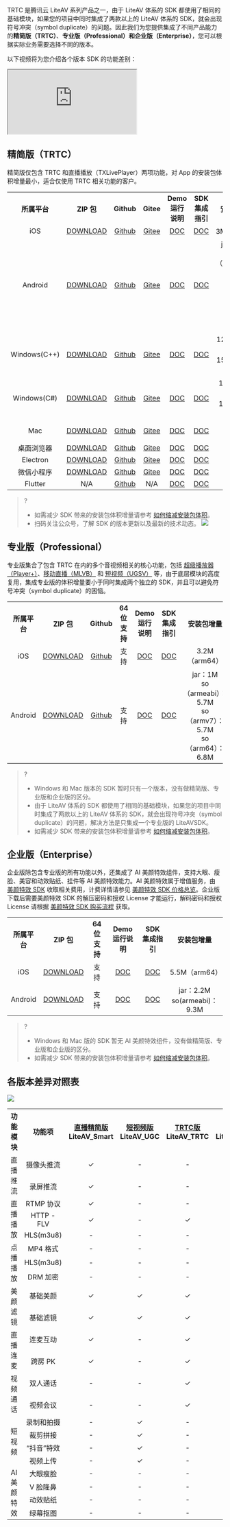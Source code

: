 TRTC 是腾讯云 LiteAV 系列产品之一，由于 LiteAV 体系的 SDK 都使用了相同的基础模块，如果您的项目中同时集成了两款以上的 LiteAV 体系的 SDK，就会出现符号冲突（symbol duplicate）的问题。因此我们为您提供集成了不同产品能力的**精简版（TRTC）**、**专业版（Professional）**和**企业版（Enterprise）**，您可以根据实际业务需要选择不同的版本。

以下视频将为您介绍各个版本 SDK 的功能差别：   
<div class="doc-video-mod"><iframe src="https://cloud.tencent.com/edu/learning/quick-play/2497-42188?source=gw.doc.media&withPoster=1&notip=1"></iframe></div>
 
 
<h2 id="TRTC">精简版（TRTC）</h2>  
精简版仅包含 TRTC 和直播播放（TXLivePlayer）两项功能，对 App 的安装包体积增量最小，适合仅使用 TRTC 相关功能的客户。
 
<table>
   <tr>
      <th width="0px" style="text-align:center">所属平台</td>
      <th width="0px" style="text-align:center">ZIP 包</td>
      <th width="0px"  style="text-align:center">Github</td>
      <th width="0px" style="text-align:center">Gitee</td>
      <th width="0px" style="text-align:center">Demo 运行说明</td>
      <th width="0px" style="text-align:center">SDK 集成指引</td>
      <th width="0px" style="text-align:center">安装包增量</td>
   </tr>
   <tr>
      <td style="text-align:center">iOS</td>
      <td style="text-align:center"><a onclick=MtaH5.clickStat("trtc_sdk_download_ios_trtc") href="https://liteav.sdk.qcloud.com/download/latest/TXLiteAVSDK_TRTC_iOS_latest.zip">DOWNLOAD</a></td>
      <td style="text-align:center"><a href="https://github.com/tencentyun/TRTCSDK">Github</a></td>
      <td style="text-align:center"><a href="https://gitee.com/cloudtencent/TRTCSDK">Gitee</a></td>
      <td style="text-align:center"><a href="https://cloud.tencent.com/document/product/647/32396">DOC</a></td>
      <td style="text-align:center"><a href="https://cloud.tencent.com/document/product/647/32173">DOC</a></td>
      <td style="text-align:center">3M（arm64）</td>
   </tr>
     <tr>
      <td style="text-align:center">Android</td>
      <td style="text-align:center"><a onclick=MtaH5.clickStat("trtc_sdk_download_android_trtc") href="https://liteav.sdk.qcloud.com/download/latest/TXLiteAVSDK_TRTC_Android_latest.zip">DOWNLOAD</a></td>
      <td style="text-align:center"><a href="https://github.com/tencentyun/TRTCSDK">Github</a></td>
      <td style="text-align:center"><a href="https://gitee.com/cloudtencent/TRTCSDK">Gitee</a></td>
      <td style="text-align:center"><a href="https://cloud.tencent.com/document/product/647/32166">DOC</a></td>
      <td style="text-align:center"><a href="https://cloud.tencent.com/document/product/647/32175">DOC</a></td>
      <td style="text-align:center">jar：546K<br> so（armeabi）：4.5M<br> so（armv7）：4.5M<br>so（arm64）：5.3M</td>
   </tr>
     <tr>
      <td style="text-align:center">Windows(C++)  </td>
      <td style="text-align:center"><a onclick=MtaH5.clickStat("trtc_sdk_download_cplusplus_trtc") href="https://liteav.sdk.qcloud.com/download/latest/TXLiteAVSDK_TRTC_Win_latest.zip">DOWNLOAD</a></td>
      <td style="text-align:center"><a href="https://github.com/tencentyun/TRTCSDK">Github</a></td>
      <td style="text-align:center"><a href="https://gitee.com/cloudtencent/TRTCSDK">Gitee</a></td>
      <td style="text-align:center"><a href="https://cloud.tencent.com/document/product/647/32397">DOC</a></td>
      <td style="text-align:center"><a href="https://cloud.tencent.com/document/product/647/32178">DOC</a></td>
      <td style="text-align:center">12.7M（C++ x86）<br>15.6M（C++ x64）</td>
   </tr>
     <tr>
      <td style="text-align:center">Windows(C#) </td>
      <td style="text-align:center"><a onclick=MtaH5.clickStat("trtc_sdk_download_csharp_trtc") href="https://liteav.sdk.qcloud.com/download/latest/TXLiteAVSDK_TRTC_Win_latest.zip">DOWNLOAD</a></td>
      <td style="text-align:center"><a href="https://github.com/tencentyun/TRTCSDK">Github</a></td>
      <td style="text-align:center"><a href="https://gitee.com/cloudtencent/TRTCSDK">Gitee</a></td>
      <td style="text-align:center"><a href="https://cloud.tencent.com/document/product/647/32397">DOC</a></td>
      <td style="text-align:center"><a href="https://cloud.tencent.com/document/product/647/32178">DOC</a></td>
      <td style="text-align:center">13.8M（C# x64）<br>13.3M（C# x86）</td>
   </tr>
     <tr>
      <td style="text-align:center">Mac</td>
      <td style="text-align:center"><a onclick=MtaH5.clickStat("trtc_sdk_download_mac_trtc") href="https://liteav.sdk.qcloud.com/download/latest/TXLiteAVSDK_TRTC_Mac_latest.tar.bz2">DOWNLOAD</a></td>
      <td style="text-align:center"><a href="https://github.com/tencentyun/TRTCSDK">Github</a></td>
      <td style="text-align:center"><a href="https://gitee.com/cloudtencent/TRTCSDK">Gitee</a></td>
      <td style="text-align:center"><a href="https://cloud.tencent.com/document/product/647/32396">DOC</a></td>
      <td style="text-align:center"><a href="https://cloud.tencent.com/document/product/647/32176">DOC</a></td>
      <td style="text-align:center">2.05M（arm64）</td>
   </tr>
     <tr>
      <td style="text-align:center">桌面浏览器</td>
      <td style="text-align:center"><a onclick=MtaH5.clickStat("trtc_sdk_download_web_trtc") href="https://web.sdk.qcloud.com/trtc/webrtc/download/webrtc_latest.zip">DOWNLOAD</a></td>
      <td style="text-align:center"><a href="https://github.com/tencentyun/TRTCSDK">Github</a></td>
      <td style="text-align:center"><a href="https://gitee.com/cloudtencent/TRTCSDK">Gitee</a></td>
      <td style="text-align:center"><a href="https://cloud.tencent.com/document/product/647/32398">DOC</a></td>
      <td style="text-align:center"><a href="https://cloud.tencent.com/document/product/647/16863">DOC</a></td>
      <td style="text-align:center">N/A</td>
   </tr>
   <tr>
      <td style="text-align:center">Electron  </td>
      <td style="text-align:center"><a onclick=MtaH5.clickStat("trtc_sdk_download_electron_trtc") href="https://web.sdk.qcloud.com/trtc/electron/download/TXLiteAVSDK_TRTC_Electron_latest.zip">DOWNLOAD</a></td>
      <td style="text-align:center"><a href="https://github.com/tencentyun/TRTCSDK">Github</a></td>
      <td style="text-align:center"><a href="https://gitee.com/cloudtencent/TRTCSDK">Gitee</a></td>
      <td style="text-align:center"><a href="https://cloud.tencent.com/document/product/647/38548">DOC</a></td>
      <td style="text-align:center"><a href="https://cloud.tencent.com/document/product/647/38549">DOC</a></td>
      <td style="text-align:center">N/A</td>
   </tr>
   <tr>
      <td style="text-align:center">微信小程序 </td>
      <td style="text-align:center"><a onclick=MtaH5.clickStat("trtc_sdk_download_wxmini_trtc") href="https://web.sdk.qcloud.com/trtc/miniapp/download/trtc-room.zip">DOWNLOAD</a></td>
      <td style="text-align:center"><a href="https://github.com/tencentyun/TRTCSDK">Github</a></td>
      <td style="text-align:center"><a href="https://gitee.com/cloudtencent/TRTCSDK">Gitee</a></td>
      <td style="text-align:center"><a href="https://cloud.tencent.com/document/product/647/32399">DOC</a></td>
      <td style="text-align:center"><a href="https://cloud.tencent.com/document/product/647/32183">DOC</a></td>
      <td style="text-align:center">N/A</td>
   </tr>
	    <tr>
      <td style="text-align:center">Flutter</td>
      <td style="text-align:center">N/A</td>
      <td style="text-align:center"><a href="https://github.com/c1avie/trtc_demo">Github</a></td>
      <td style="text-align:center">N/A</td>
      <td style="text-align:center"><a href="https://cloud.tencent.com/document/product/647/51601">DOC</a></td>
      <td style="text-align:center"><a href="https://cloud.tencent.com/document/product/647/51602">DOC</a></td>
      <td style="text-align:center">13M</td>
   </tr>
</table>

>? 
> - 如需减少 SDK 带来的安装包体积增量请参考 [如何缩减安装包体积](https://cloud.tencent.com/document/product/647/34400)。
> - 扫码关注公众号，了解 SDK 的版本更新以及最新的技术动态。
> ![](https://main.qcloudimg.com/raw/d8a8c8c130ef7799feff6efbc0260ea2.jpg)


<h2 id="Professional">专业版（Professional）</h2>

专业版集合了包含 TRTC 在内的多个音视频相关的核心功能，包括 [超级播放器（Player+）](https://cloud.tencent.com/product/player)、[移动直播（MLVB）](https://cloud.tencent.com/product/mlvb) 和 [短视频（UGSV）](https://cloud.tencent.com/product/ugsv) 等，由于底层模块的高度复用，集成专业版的体积增量要小于同时集成两个独立的 SDK，并且可以避免符号冲突（symbol duplicate）的困恼。

<table>
   <tr>
      <th width="0px" style="text-align:center">所属平台</td>
      <th width="0px" style="text-align:center">ZIP 包</td>
      <th width="0px"  style="text-align:center">Github</td>
      <th width="0px" style="text-align:center">64位支持</td>      
      <th width="0px" style="text-align:center">Demo 运行说明</td>
      <th width="0px" style="text-align:center">SDK 集成指引</td>
      <th width="0px" style="text-align:center">安装包增量</td>
   </tr>
   <tr>
      <td style="text-align:center">iOS</td>
      <td style="text-align:center"><a onclick=MtaH5.clickStat("trtc_sdk_download_ios_professional") href="https://liteav.sdk.qcloud.com/download/latest/TXLiteAVSDK_Professional_iOS_latest.zip">DOWNLOAD</a></td>
      <td style="text-align:center"><a href="https://github.com/tencentyun/LiteAVProfessional_iOS">Github</a></td>
      <td style="text-align:center">支持</td>
      <td style="text-align:center"><a href="https://cloud.tencent.com/document/product/647/32396">DOC</a></td>
      <td style="text-align:center"><a href="https://cloud.tencent.com/document/product/647/32173">DOC</a></td>
      <td style="text-align:center">3.2M（arm64）</td>
   </tr>
   <tr>
      <td style="text-align:center">Android</td>
      <td style="text-align:center"><a onclick=MtaH5.clickStat("trtc_sdk_download_android_professional") href="https://liteav.sdk.qcloud.com/download/latest/TXLiteAVSDK_Professional_Android_latest.zip">DOWNLOAD</a></td>
      <td style="text-align:center"><a href="https://github.com/tencentyun/LiteAVProfessional_Android">Github</a></td>
      <td style="text-align:center">支持</td>
      <td style="text-align:center"><a href="https://cloud.tencent.com/document/product/647/32166">DOC</a></td>
      <td style="text-align:center"><a href="https://cloud.tencent.com/document/product/647/32175">DOC</a></td>
      <td style="text-align:center">jar：1M<br> so（armeabi）：5.7M<br> so（armv7）：5.7M<br>so（arm64）：6.8M</td>
   </tr>
</table>

>? 
>- Windows 和 Mac 版本的 SDK 暂时只有一个版本，没有做精简版、专业版和企业版的区分。
>- 由于 LiteAV 体系的 SDK 都使用了相同的基础模块，如果您的项目中同时集成了两款以上的 LiteAV 体系的 SDK，就会出现符号冲突（symbol duplicate）的问题，解决方法是只集成一个专业版的 LiteAVSDK。
>- 如需减少 SDK 带来的安装包体积增量请参考 [如何缩减安装包体积](https://cloud.tencent.com/document/product/647/34400)。


<h2 id="Enterprise">企业版（Enterprise）</h2>

企业版除包含专业版的所有功能以外，还集成了 AI 美颜特效组件，支持大眼、瘦脸、美容和动效贴纸、挂件等 AI 美颜特效能力。AI 美颜特效属于增值服务，由 [美颜特效 SDK](https://cloud.tencent.com/document/product/616) 收取相关费用，计费详情请参见 [美颜特效 SDK 价格总览](https://cloud.tencent.com/document/product/616/36807)。企业版下载后需要美颜特效 SDK 的解压密码和授权 License 才能运行，解码密码和授权 License 请根据 [美颜特效 SDK 购买流程](https://cloud.tencent.com/document/product/616/11235) 获取。

<table>
   <tr>
      <th width="0px" style="text-align:center">所属平台</td>
      <th width="0px" style="text-align:center">ZIP 包</td>
      <th width="0px" style="text-align:center">64位支持</td>
      <th width="0px" style="text-align:center">Demo 运行说明</td>
      <th width="0px" style="text-align:center">SDK 集成指引</td>
      <th width="0px" style="text-align:center">安装包增量</td>
   </tr>
   <tr>
      <td style="text-align:center">iOS</td>
      <td style="text-align:center"><a onclick=MtaH5.clickStat("trtc_sdk_download_ios_enterprise") href="https://liteav.sdk.qcloud.com/download/latest/TXLiteAVSDK_Enterprise_iOS_latest.zip">DOWNLOAD</a></td>
      <td style="text-align:center">支持</td>
      <td style="text-align:center"><a href="https://cloud.tencent.com/document/product/647/32396">DOC</a></td>
      <td style="text-align:center"><a href="https://cloud.tencent.com/document/product/647/32173">DOC</a></td>
      <td style="text-align:center"> 5.5M（arm64）</td>
   </tr>
   <tr>
      <td style="text-align:center">Android</td>
      <td style="text-align:center"><a onclick=MtaH5.clickStat("trtc_sdk_download_android_enterprise") href="https://liteav.sdk.qcloud.com/download/latest/TXLiteAVSDK_Enterprise_Android_latest.zip">DOWNLOAD</a></td>
      <td style="text-align:center">支持</td>
      <td style="text-align:center"><a href="https://cloud.tencent.com/document/product/647/32166">DOC</a></td>
      <td style="text-align:center"><a href="https://cloud.tencent.com/document/product/647/32175">DOC</a></td>
      <td style="text-align:center"> jar：2.2M<br>so(armeabi)：9.3M</td>
   </tr>
</table>

>?
>- Windows 和 Mac 版的 SDK 暂无 AI 美颜特效组件，没有做精简版、专业版和企业版的区分。
>- 如需减少 SDK 带来的安装包体积增量请参考 [如何缩减安装包体积](https://cloud.tencent.com/document/product/647/34400)。


## 各版本差异对照表

![](https://main.qcloudimg.com/raw/76d9d6f854ba4cc8cf3b3c18ed230a35.png)

<table>
  <tr>
    <th width="100px" style="text-align:center">功能模块</th>
    <th width="100px" style="text-align:center">功能项</th>
    <th width="100px" style="text-align:center"><a href="https://cloud.tencent.com/document/product/454/7873">直播精简版</a><br>LiteAV_Smart</th>
    <th width="100px" style="text-align:center"><a href="https://cloud.tencent.com/document/product/584/9366">短视频版</a><br>LiteAV_UGC</th>
    <th width="100px" style="text-align:center"><a href="https://cloud.tencent.com/document/product/647/32689">TRTC版</a><br>LiteAV_TRTC</th>
    <th width="100px" style="text-align:center"><a href="https://cloud.tencent.com/document/product/881/20205">播放器版</a><br>LiteAV_Player</th>
    <th width="100px" style="text-align:center"><a href="#Professional">专业版</a><br>Professional</th>
    <th width="100px" style="text-align:center"><a href="#Enterprise">企业版</a><br>Enterprise</th>
  </tr>
  <tr>
    <td rowspan='2' style="text-align:center">直播推流</td>
    <td style="text-align:center">摄像头推流</td>
    <td style="text-align:center">&#10003;</td>
    <td style="text-align:center">-</td>
    <td style="text-align:center">-</td>
    <td style="text-align:center">-</td>
    <td style="text-align:center">&#10003;</td>
    <td style="text-align:center">&#10003;</td>
  </tr>
   <tr>
    <td style="text-align:center">录屏推流</td>
    <td style="text-align:center">&#10003;</td>
    <td style="text-align:center">-</td>
    <td style="text-align:center">-</td>
    <td style="text-align:center">-</td>
    <td style="text-align:center">&#10003;</td>
    <td style="text-align:center">&#10003;</td>
  </tr>
  <tr>
    <td rowspan='3' style="text-align:center">直播播放</td>
    <td style="text-align:center">RTMP 协议</td>
    <td style="text-align:center">&#10003;</td>
    <td style="text-align:center">-</td>
    <td style="text-align:center">-</td>
    <td style="text-align:center">&#10003;</td>
    <td style="text-align:center">&#10003;</td>
    <td style="text-align:center">&#10003;</td>
  </tr>
  <tr>
    <td style="text-align:center">HTTP - FLV</td>
    <td style="text-align:center">&#10003;</td>
     <td style="text-align:center">-</td>
    <td style="text-align:center">&#10003;</td>
    <td style="text-align:center">&#10003;</td>
    <td style="text-align:center">&#10003;</td>
    <td style="text-align:center">&#10003;</td>
  </tr>
  <tr>
    <td style="text-align:center">HLS(m3u8)</td>
    <td style="text-align:center">-</td>
    <td style="text-align:center">-</td>
    <td style="text-align:center">-</td>
    <td style="text-align:center">&#10003;</td>
    <td style="text-align:center">&#10003;</td>
    <td style="text-align:center">&#10003;</td>
  </tr>
  <tr>
    <td rowspan='3' style="text-align:center">点播播放</td>
    <td style="text-align:center">MP4 格式</td>
    <td style="text-align:center">-</td>
    <td style="text-align:center">-</td>
    <td style="text-align:center">-</td>
    <td style="text-align:center">&#10003;</td>
    <td style="text-align:center">&#10003;</td>
    <td style="text-align:center">&#10003;</td>
  </tr>
   <tr>
    <td style="text-align:center">HLS(m3u8)</td>
    <td style="text-align:center">-</td>
    <td style="text-align:center">-</td>
    <td style="text-align:center">-</td>
    <td style="text-align:center">&#10003;</td>
    <td style="text-align:center">&#10003;</td>
    <td style="text-align:center">&#10003;</td>
  </tr>
   <tr>
    <td style="text-align:center">DRM 加密</td>
    <td style="text-align:center">-</td>
    <td style="text-align:center">-</td>
    <td style="text-align:center">-</td>
    <td style="text-align:center">&#10003;</td>
    <td style="text-align:center">&#10003;</td>
    <td style="text-align:center">&#10003;</td>
  </tr>
  <tr>
    <td rowspan='2' style="text-align:center">美颜滤镜</td>
    <td style="text-align:center">基础美颜</td>
    <td style="text-align:center">&#10003;</td>
    <td style="text-align:center">&#10003;</td>
    <td style="text-align:center">&#10003;</td>
    <td style="text-align:center">-</td>
    <td style="text-align:center">&#10003;</td>
    <td style="text-align:center">&#10003;</td>
  </tr>
  <tr>
    <td style="text-align:center">基础滤镜</td>
    <td style="text-align:center">&#10003;</td>
    <td style="text-align:center">&#10003;</td>
    <td style="text-align:center">&#10003;</td>
    <td style="text-align:center">-</td>
    <td style="text-align:center">&#10003;</td>
    <td style="text-align:center">&#10003;</td>
  </tr>
  <tr>
    <td rowspan='2' style="text-align:center">直播连麦</td>
    <td style="text-align:center">连麦互动</td>
    <td style="text-align:center">&#10003;</td>
    <td style="text-align:center">-</td>
    <td style="text-align:center">&#10003;</td>
    <td style="text-align:center">-</td>
    <td style="text-align:center">&#10003;</td>
    <td style="text-align:center">&#10003;</td>
  </tr>
  <tr>
    <td style="text-align:center">跨房 PK</td>
    <td style="text-align:center">&#10003;</td>
    <td style="text-align:center">-</td>
    <td style="text-align:center">&#10003;</td>
    <td style="text-align:center">-</td>
    <td style="text-align:center">&#10003;</td>
    <td style="text-align:center">&#10003;</td>
  </tr>
  <tr>
    <td rowspan='2' style="text-align:center">视频通话</td>
    <td style="text-align:center">双人通话</td>
    <td style="text-align:center">-</td>
    <td style="text-align:center">-</td>
    <td style="text-align:center">&#10003;</td>
    <td style="text-align:center">-</td>
    <td style="text-align:center">&#10003;</td>
    <td style="text-align:center">&#10003;</td>
  </tr>
  <tr>
    <td style="text-align:center">视频会议</td>
    <td style="text-align:center">-</td>
    <td style="text-align:center">-</td>
    <td style="text-align:center">&#10003;</td>
    <td style="text-align:center">-</td>
    <td style="text-align:center">&#10003;</td>
    <td style="text-align:center">&#10003;</td>
  </tr>
  <tr>
    <td rowspan='4' style="text-align:center">短视频</td>
    <td style="text-align:center">录制和拍摄</td>
    <td style="text-align:center">-</td>
    <td style="text-align:center">&#10003;</td>
    <td style="text-align:center">-</td>
    <td style="text-align:center">-</td>
    <td style="text-align:center">&#10003;</td>
    <td style="text-align:center">&#10003;</td>
  </tr>
  <tr>
    <td style="text-align:center">裁剪拼接</td>
    <td style="text-align:center">-</td>
    <td style="text-align:center">&#10003;</td>
    <td style="text-align:center">-</td>
    <td style="text-align:center">-</td>
    <td style="text-align:center">&#10003;</td>
    <td style="text-align:center">&#10003;</td>
  </tr>
  <tr>
    <td style="text-align:center">“抖音”特效</td>
    <td style="text-align:center">-</td>
    <td style="text-align:center">&#10003;</td>
    <td style="text-align:center">-</td>
    <td style="text-align:center">-</td>
    <td style="text-align:center">&#10003;</td>
    <td style="text-align:center">&#10003;</td>
  </tr>
  <tr>
    <td style="text-align:center">视频上传</td>
    <td style="text-align:center">-</td>
    <td style="text-align:center">&#10003;</td>
    <td style="text-align:center">-</td>
    <td style="text-align:center">-</td>
    <td style="text-align:center">&#10003;</td>
    <td style="text-align:center">&#10003;</td>
  </tr>
  <tr>
    <td rowspan='4' style="text-align:center">AI 美颜特效</td>
    <td style="text-align:center">大眼瘦脸</td>
    <td style="text-align:center">-</td>
    <td style="text-align:center">-</td>
    <td style="text-align:center">-</td>
    <td style="text-align:center">-</td>
    <td style="text-align:center">-</td>
    <td style="text-align:center">&#10003;</td>
  </tr>
  <tr>
    <td style="text-align:center">V 脸隆鼻</td>
    <td style="text-align:center">-</td>
    <td style="text-align:center">-</td>
    <td style="text-align:center">-</td>
    <td style="text-align:center">-</td>
    <td style="text-align:center">-</td>
    <td style="text-align:center">&#10003;</td>
  </tr>
  <tr>
    <td style="text-align:center">动效贴纸</td>
   <td style="text-align:center">-</td>
    <td style="text-align:center">-</td>
    <td style="text-align:center">-</td>
    <td style="text-align:center">-</td>
    <td style="text-align:center">-</td>
    <td style="text-align:center">&#10003;</td>
  </tr>
  <tr>
    <td style="text-align:center">绿幕抠图</td>
    <td style="text-align:center">-</td>
    <td style="text-align:center">-</td>
    <td style="text-align:center">-</td>
    <td style="text-align:center">-</td>
    <td style="text-align:center">-</td>
    <td style="text-align:center">&#10003;</td>
  </tr>
</table>


<script>
  var _mtac = {"senseHash":0};
  (function() {
    var mta = document.createElement("script");
    mta.src = "//pingjs.qq.com/h5/stats.js?v2.0.4";
    mta.setAttribute("name", "MTAH5");
    mta.setAttribute("sid", "500695331");
    mta.setAttribute("cid", "500695332");
    var s = document.getElementsByTagName("script")[0];
    s.parentNode.insertBefore(mta, s);
  })();
</script>


